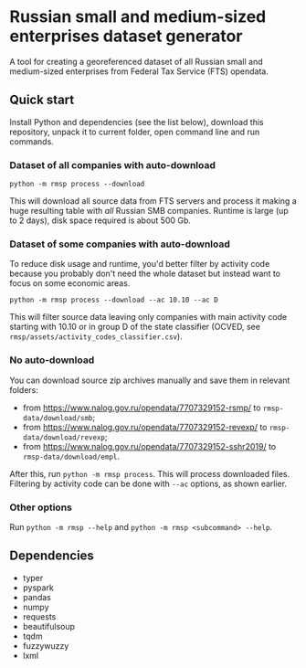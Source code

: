 # Russian small and medium-sized enterprises dataset generator

A tool for creating a georeferenced dataset of all Russian small and medium-sized enterprises from Federal Tax Service (FTS) opendata.

## Quick start

Install Python and dependencies (see the list below), download this repository, unpack it to current folder, open command line and run commands.

### Dataset of all companies with auto-download

`python -m rmsp process --download`

This will download all source data from FTS servers and process it making a huge resulting table with *all* Russian SMB companies. Runtime is large (up to 2 days), disk space required is about 500 Gb.

### Dataset of some companies with auto-download

To reduce disk usage and runtime, you'd better filter by activity code because you probably don't need the whole dataset but instead want to focus on some economic areas.

`python -m rmsp process --download --ac 10.10 --ac D`

This will filter source data leaving only companies with main activity code starting with 10.10 or in group D of the state classifier (OCVED, see `rmsp/assets/activity_codes_classifier.csv`).

### No auto-download

You can download source zip archives manually and save them in relevant folders:
- from https://www.nalog.gov.ru/opendata/7707329152-rsmp/ to `rmsp-data/download/smb`;
- from https://www.nalog.gov.ru/opendata/7707329152-revexp/ to `rmsp-data/download/revexp`;
- from https://www.nalog.gov.ru/opendata/7707329152-sshr2019/ to `rmsp-data/download/empl`.

After this, run `python -m rmsp process`. This will process downloaded files. Filtering by activity code can be done with `--ac` options, as shown earlier.

### Other options

Run `python -m rmsp --help` and `python -m rmsp <subcommand> --help`.

## Dependencies

- typer
- pyspark
- pandas
- numpy
- requests
- beautifulsoup
- tqdm
- fuzzywuzzy
- lxml

